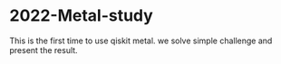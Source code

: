 # 2022-Metal-study

This is the first time to use qiskit metal. we solve simple challenge and present the result.
